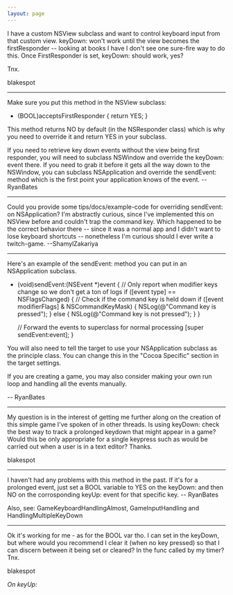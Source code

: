 ```yaml
---
layout: page
---
```


I have a custom NSView subclass and want to control keyboard input from that custom view.  keyDown: won't work until the view becomes the firstResponder -- looking at books I have I don't see one sure-fire way to do this.  Once FirstResponder is set, keyDown: should work, yes?

Tnx.


blakespot

----

Make sure you put this method in the NSView subclass:

    
- (BOOL)acceptsFirstResponder
{
	return YES;
}


This method returns NO by default (in the NSResponder class) which is why you need to override it and return YES in your subclass.

If you need to retrieve key down events without the view being first responder, you will need to subclass NSWindow and override the keyDown: event there. If you need to grab it before it gets all the way down to the NSWindow, you can subclass NSApplication and override the sendEvent: method which is the first point your application knows of the event. -- RyanBates

----

Could you provide some tips/docs/example-code for overriding sendEvent: on NSApplication? I'm abstractly curious, since I've implemented this on NSView before and couldn't trap the command key. Which happened to be the correct behavior there -- since it was a normal app and I didn't want to lose keyboard shortcuts -- nonetheless I'm curious should I ever write a twitch-game. --ShamylZakariya

----

Here's an example of the sendEvent: method you can put in an NSApplication subclass.

    
- (void)sendEvent:(NSEvent *)event
{
	// Only report when modifier keys change so we don't get a ton of logs
	if ([event type] == NSFlagsChanged) {
		// Check if the command key is held down
		if ([event modifierFlags] & NSCommandKeyMask) {
			NSLog(@"Command key is pressed");
		} else {
			NSLog(@"Command key is not pressed");
		}
	}
	
	// Forward the events to superclass for normal processing
	[super sendEvent:event];
}


You will also need to tell the target to use your NSApplication subclass as the principle class. You can change this in the "Cocoa Specific" section in the target settings.

If you are creating a game, you may also consider making your own run loop and handling all the events manually.

-- RyanBates

----

My question is in the interest of getting me further along on the creation of this simple game I've spoken of in other threads.  Is using keyDown: check the best way to track a prolonged keydown that might appear in a game?  Would this be only appropriate for a single keypress such as would be carried out when a user is in a text editor?  Thanks.


blakespot

----

I haven't had any problems with this method in the past. If it's for a prolonged event, just set a BOOL variable to YES on the keyDown: and then NO on the corrosponding keyUp: event for that specific key. -- RyanBates

Also, see: GameKeyboardHandlingAlmost, GameInputHandling and HandlingMultipleKeyDown

----

Ok it's working for me - as for the BOOL var tho.  I can set in the keyDown, but where would you recommend I clear it (when no key pressed) so that I can discern between it being set or cleared?  In the func called by my timer?  Tnx.

blakespot

*On keyUp:*
